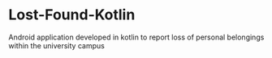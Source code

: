 # Lost-Found-Kotlin
Android application developed in kotlin to report loss of personal belongings within the university campus
